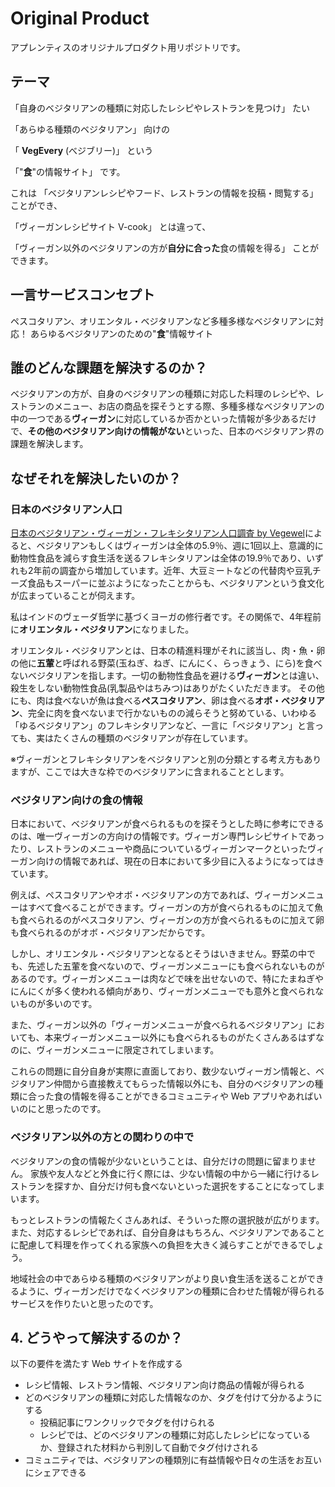 # Original Product

アプレンティスのオリジナルプロダクト用リポジトリです。

## テーマ
「自身のベジタリアンの種類に対応したレシピやレストランを見つけ」 たい

「あらゆる種類のベジタリアン」 向けの

「 **VegEvery** (べジブリー)」 という

「"**食**"の情報サイト」 です。

これは 「ベジタリアンレシピやフード、レストランの情報を投稿・閲覧する」 ことができ、

「ヴィーガンレシピサイト V-cook」 とは違って、

「ヴィーガン以外のベジタリアンの方が**自分に合った**食の情報を得る」 ことができます。

## 一言サービスコンセプト

ペスコタリアン、オリエンタル・ベジタリアンなど多種多様なベジタリアンに対応！
あらゆるベジタリアンのための"**食**"情報サイト

## 誰のどんな課題を解決するのか？

ベジタリアンの方が、自身のベジタリアンの種類に対応した料理のレシピや、レストランのメニュー、お店の商品を探そうとする際、多種多様なベジタリアンの中の一つである**ヴィーガン**に対応しているか否かといった情報が多少あるだけで、**その他のベジタリアン向けの情報がない**といった、日本のベジタリアン界の課題を解決します。

## なぜそれを解決したいのか？
### 日本のベジタリアン人口
[日本のベジタリアン・ヴィーガン・フレキシタリアン人口調査 by Vegewel](https://vegewel.com/ja/style/statistics3)によると、ベジタリアンもしくはヴィーガンは全体の5.9％、週に1回以上、意識的に動物性食品を減らす食生活を送るフレキシタリアンは全体の19.9％であり、いずれも2年前の調査から増加しています。近年、大豆ミートなどの代替肉や豆乳チーズ食品もスーパーに並ぶようになったことからも、ベジタリアンという食文化が広まっていることが伺えます。

私はインドのヴェーダ哲学に基づくヨーガの修行者です。その関係で、4年程前に**オリエンタル・ベジタリアン**になりました。

オリエンタル・ベジタリアンとは、日本の精進料理がそれに該当し、肉・魚・卵の他に**五葷**と呼ばれる野菜(玉ねぎ、ねぎ、にんにく、らっきょう、にら)を食べないベジタリアンを指します。一切の動物性食品を避ける**ヴィーガン**とは違い、殺生をしない動物性食品(乳製品やはちみつ)はありがたくいただきます。
その他にも、肉は食べないが魚は食べる**ペスコタリアン**、卵は食べる**オボ・ベジタリアン**、完全に肉を食べないまで行かないものの減らそうと努めている、いわゆる「ゆるベジタリアン」のフレキシタリアンなど、一言に「ベジタリアン」と言っても、実はたくさんの種類のベジタリアンが存在しています。

※ヴィーガンとフレキシタリアンをベジタリアンと別の分類とする考え方もありますが、ここでは大きな枠でのベジタリアンに含まれることとします。

### ベジタリアン向けの食の情報
日本において、ベジタリアンが食べられるものを探そうとした時に参考にできるのは、唯一ヴィーガンの方向けの情報です。ヴィーガン専門レシピサイトであったり、レストランのメニューや商品についているヴィーガンマークといったヴィーガン向けの情報であれば、現在の日本において多少目に入るようになってはきています。

例えば、ペスコタリアンやオボ・ベジタリアンの方であれば、ヴィーガンメニューはすべて食べることができます。ヴィーガンの方が食べられるものに加えて魚も食べられるのがペスコタリアン、ヴィーガンの方が食べられるものに加えて卵も食べられるのがオボ・ベジタリアンだからです。

しかし、オリエンタル・ベジタリアンとなるとそうはいきません。野菜の中でも、先述した五葷を食べないので、ヴィーガンメニューにも食べられないものがあるのです。ヴィーガンメニューは肉などで味を出せないので、特にたまねぎやにんにくが多く使われる傾向があり、ヴィーガンメニューでも意外と食べられないものが多いのです。

また、ヴィーガン以外の「ヴィーガンメニューが食べられるベジタリアン」においても、本来ヴィーガンメニュー以外にも食べられるものがたくさんあるはずなのに、ヴィーガンメニューに限定されてしまいます。

これらの問題に自分自身が実際に直面しており、数少ないヴィーガン情報と、ベジタリアン仲間から直接教えてもらった情報以外にも、自分のベジタリアンの種類に合った食の情報を得ることができるコミュニティや Web アプリやあればいいのにと思ったのです。

### ベジタリアン以外の方との関わりの中で
ベジタリアンの食の情報が少ないということは、自分だけの問題に留まりません。
家族や友人などと外食に行く際には、少ない情報の中から一緒に行けるレストランを探すか、自分だけ何も食べないといった選択をすることになってしまいます。

もっとレストランの情報たくさんあれば、そういった際の選択肢が広がります。
また、対応するレシピであれば、自分自身はもちろん、ベジタリアンであることに配慮して料理を作ってくれる家族への負担を大きく減らすことができるでしょう。

地域社会の中であらゆる種類のベジタリアンがより良い食生活を送ることができるように、ヴィーガンだけでなくベジタリアンの種類に合わせた情報が得られるサービスを作りたいと思ったのです。

## 4. どうやって解決するのか？
以下の要件を満たす Web サイトを作成する
- レシピ情報、レストラン情報、ベジタリアン向け商品の情報が得られる
- どのベジタリアンの種類に対応した情報なのか、タグを付けて分かるようにする
    - 投稿記事にワンクリックでタグを付けられる
    - レシピでは、どのベジタリアンの種類に対応したレシピになっているか、登録された材料から判別して自動でタグ付けされる
- コミュニティでは、ベジタリアンの種類別に有益情報や日々の生活をお互いにシェアできる
